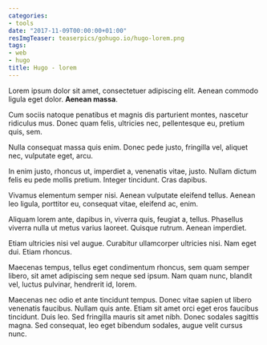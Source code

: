 ```yaml
---
categories:
- tools
date: "2017-11-09T00:00:00+01:00"
resImgTeaser: teaserpics/gohugo.io/hugo-lorem.png
tags:
- web
- hugo
title: Hugo - lorem
---
```


Lorem ipsum dolor sit amet, consectetuer adipiscing elit. Aenean
commodo ligula eget dolor. **Aenean massa**.

Cum sociis natoque penatibus et magnis dis parturient montes, nascetur
ridiculus mus. Donec quam felis, ultricies nec, pellentesque eu,
pretium quis, sem.

<!--more-->

Nulla consequat massa quis enim. Donec pede justo, fringilla vel,
aliquet nec, vulputate eget, arcu.

In enim justo, rhoncus ut, imperdiet a, venenatis vitae, justo. Nullam
dictum felis eu pede mollis pretium. Integer tincidunt. Cras dapibus.

Vivamus elementum semper nisi. Aenean vulputate eleifend
tellus. Aenean leo ligula, porttitor eu, consequat vitae, eleifend ac,
enim.

Aliquam lorem ante, dapibus in, viverra quis, feugiat a,
tellus. Phasellus viverra nulla ut metus varius laoreet. Quisque
rutrum. Aenean imperdiet.

Etiam ultricies nisi vel augue. Curabitur ullamcorper ultricies
nisi. Nam eget dui. Etiam rhoncus.

Maecenas tempus, tellus eget condimentum rhoncus, sem quam semper
libero, sit amet adipiscing sem neque sed ipsum. Nam quam nunc,
blandit vel, luctus pulvinar, hendrerit id, lorem.

Maecenas nec odio et ante tincidunt tempus. Donec vitae sapien ut
libero venenatis faucibus. Nullam quis ante. Etiam sit amet orci eget
eros faucibus tincidunt. Duis leo. Sed fringilla mauris sit amet
nibh. Donec sodales sagittis magna. Sed consequat, leo eget bibendum
sodales, augue velit cursus nunc.

